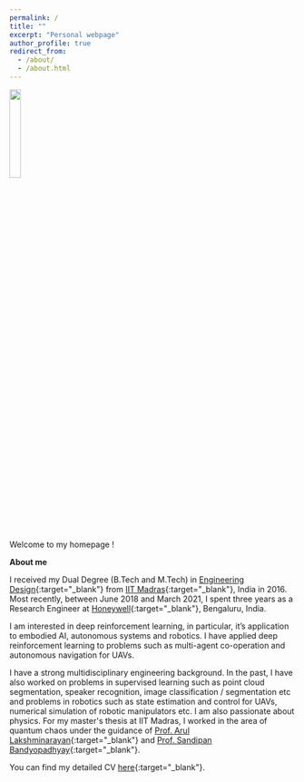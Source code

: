 ```yaml
---
permalink: /
title: ""
excerpt: "Personal webpage"
author_profile: true
redirect_from: 
  - /about/
  - /about.html
---
```

<p>
<img src="https://adi3e08.github.io/images/profile_picture.jpg" width="20%" height="20%"/>
</p>
Welcome to my homepage !

**About me**

I received my Dual Degree (B.Tech and M.Tech) in [Engineering Design](https://ed.iitm.ac.in){:target="_blank"} from [IIT Madras](https://www.iitm.ac.in/){:target="_blank"}, India in 2016. Most recently, between June 2018 and March 2021, I spent three years as a Research Engineer at [Honeywell](https://www.honeywell.com){:target="_blank"}, Bengaluru, India.

I am interested in deep reinforcement learning, in particular, it’s application to embodied AI, autonomous systems and robotics. I have applied deep reinforcement learning to problems such as multi-agent co-operation and autonomous navigation for UAVs.

I have a strong multidisciplinary engineering background. In the past, I have also worked on problems in supervised learning such as point cloud segmentation, speaker recognition, image classification / segmentation etc and problems in robotics such as state estimation and control for UAVs, numerical simulation of robotic manipulators etc. I am also passionate about physics. For my master's thesis at IIT Madras, I worked in the area of quantum chaos under the guidance of  [Prof. Arul Lakshminarayan](https://physics.iitm.ac.in/~arul/index.html){:target="_blank"} and [Prof. Sandipan Bandyopadhyay](https://ed.iitm.ac.in/~sandipan/){:target="_blank"}.

You can find my detailed CV [here](https://adi3e08.github.io/files/cv.pdf){:target="_blank"}.
